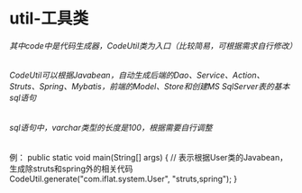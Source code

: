 # util-工具类
###### 其中code中是代码生成器，CodeUtil类为入口（比较简易，可根据需求自行修改）
###### CodeUtil可以根据Javabean，自动生成后端的Dao、Service、Action、Struts、Spring、Mybatis，前端的Model、Store和创建MS SqlServer表的基本sql语句
###### sql语句中，varchar类型的长度是100，根据需要自行调整

例：
public static void main(String[] args) {
    // 表示根据User类的Javabean，生成除struts和spring外的相关代码
    CodeUtil.generate("com.iflat.system.User", "struts,spring");
}